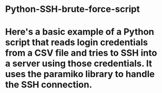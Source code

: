 # Python-SSH-brute-force-script
# Here's a basic example of a Python script that reads login credentials from a CSV file and tries to SSH into a server using those credentials. It uses the paramiko library to handle the SSH connection.
